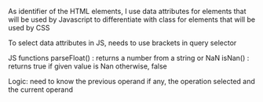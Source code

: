 As identifier of the HTML elements,  I use data attributes for elements that will be used by Javascript to differentiate with class for elements that will be used by CSS 

To select data attributes in JS, needs to use brackets in query selector

JS functions
parseFloat() : returns a number from a string or NaN
isNan() : returns true if given value is Nan otherwise, false


Logic:
need to know the previous operand if any, the operation selected and the current operand 